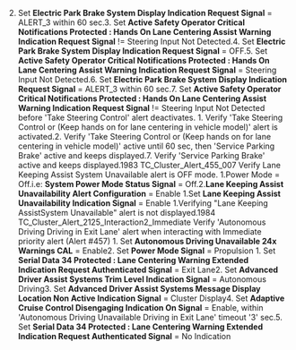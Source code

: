 2. Set **Electric Park Brake System Display Indication Request Signal** = ALERT_3 within 60 sec.3. Set **Active Safety Operator Critical Notifications Protected : Hands On Lane Centering Assist Warning Indication Request Signal** != Steering Input Not Detected.4. Set **Electric Park Brake System Display Indication Request Signal** = OFF.5. Set **Active Safety Operator Critical Notifications Protected : Hands On Lane Centering Assist Warning Indication Request Signal** = Steering Input Not Detected.6. Set **Electric Park Brake System Display Indication Request Signal** = ALERT_3 within 60 sec.7. Set **Active Safety Operator Critical Notifications Protected : Hands On Lane Centering Assist Warning Indication Request Signal** != Steering Input Not Detected before 'Take Steering Control' alert deactivates. 1. Verify 'Take Steering Control or (Keep hands on for lane centering in vehicle model)' alert is activated.2. Verify 'Take Steering Control or (Keep hands on for lane centering in vehicle model)' active until 60 sec, then 'Service Parking Brake' active and keeps displayed.7. Verify 'Service Parking Brake' active and keeps displayed.1983 TC_Cluster_Alert_455_007 Verify Lane Keeping Assist System Unavailable alert is OFF mode. 1.Power Mode = Off.i.e: **System Power Mode Status Signal** = Off.2.**Lane Keeping Assist Unavailability Alert Configuration** = Enable 1.Set **Lane Keeping Assist Unavailability Indication Signal** = Enable 1.Verifying "Lane Keeping AssistSystem Unavailable" alert is not displayed.1984 TC_Cluster_Alert_2125_Interaction2_Immediate Verify 'Autonomous Driving Driving in Exit Lane' alert when interacting with Immediate priority alert (Alert #457) 1. Set **Autonomous Driving Unavailable 24x Warnings CAL** = Enable2. Set **Power Mode Signal** = Propulsion 1. Set **Serial Data 34 Protected : Lane Centering Warning Extended Indication Request Authenticated Signal** = Exit Lane2. Set **Advanced Driver Assist Systems Trim Level Indication Signal** = Autonomous Driving3. Set **Advanced Driver Assist Systems Message Display Location Non Active Indication Signal** = Cluster Display4. Set **Adaptive Cruise Control Disengaging Indication On Signal** = Enable, within 'Autonomous Driving Unavailable Driving in Exit Lane' timeout '3' sec.5. Set **Serial Data 34 Protected : Lane Centering Warning Extended Indication Request Authenticated Signal** = No Indication